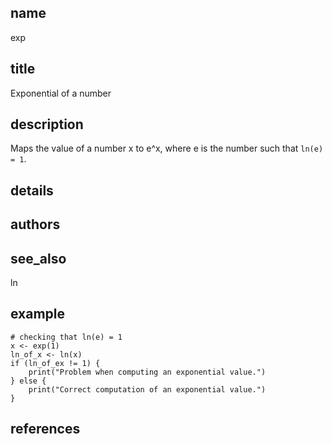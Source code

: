 ## name
exp
## title
Exponential of a number
## description
Maps the value of a number x to e^x, where e is the number such that `ln(e) = 1`.
## details
## authors
## see_also
ln
## example
	# checking that ln(e) = 1
	x <- exp(1)
	ln_of_x <- ln(x)
	if (ln_of_ex != 1) {
		print("Problem when computing an exponential value.")
	} else {
		print("Correct computation of an exponential value.")
	}
## references

